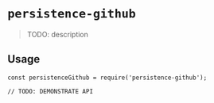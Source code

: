 # `persistence-github`

> TODO: description

## Usage

```
const persistenceGithub = require('persistence-github');

// TODO: DEMONSTRATE API
```
